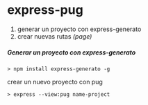 # express-pug

1. generar un proyecto con express-generato
2. crear nuevas rutas *(page)*

##### Generar un proyecto con express-generato

`> npm install express-generato -g`

crear un nuevo proyecto con pug 

`> express --view:pug name-project`
